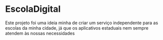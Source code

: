 # EscolaDigital

Este projeto foi uma ideia minha de criar um serviço independente para as escolas da minha cidade, já que os aplicativos estaduais nem sempre atendem às nossas necessidades
